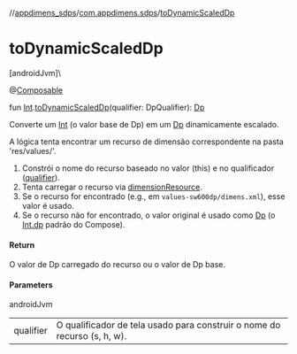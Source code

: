 //[appdimens_sdps](../../index.md)/[com.appdimens.sdps](index.md)/[toDynamicScaledDp](to-dynamic-scaled-dp.md)

# toDynamicScaledDp

[androidJvm]\

@[Composable](https://developer.android.com/reference/kotlin/androidx/compose/runtime/Composable.html)

fun [Int](https://kotlinlang.org/api/core/kotlin-stdlib/kotlin/-int/index.html).[toDynamicScaledDp](to-dynamic-scaled-dp.md)(qualifier: DpQualifier): [Dp](https://developer.android.com/reference/kotlin/androidx/compose/ui/unit/Dp.html)

Converte um [Int](https://kotlinlang.org/api/core/kotlin-stdlib/kotlin/-int/index.html) (o valor base de Dp) em um [Dp](https://developer.android.com/reference/kotlin/androidx/compose/ui/unit/Dp.html) dinamicamente escalado.

A lógica tenta encontrar um recurso de dimensão correspondente na pasta 'res/values/'.

1. 
   Constrói o nome do recurso baseado no valor (this) e no qualificador ([qualifier](to-dynamic-scaled-dp.md)).
2. 
   Tenta carregar o recurso via [dimensionResource](https://developer.android.com/reference/kotlin/androidx/compose/ui/res/package-summary.html).
3. 
   Se o recurso for encontrado (e.g., em `values-sw600dp/dimens.xml`), esse valor é usado.
4. 
   Se o recurso não for encontrado, o valor original é usado como [Dp](https://developer.android.com/reference/kotlin/androidx/compose/ui/unit/Dp.html) (o [Int.dp](https://developer.android.com/reference/kotlin/androidx/compose/ui/unit/package-summary.html) padrão do Compose).

#### Return

O valor de Dp carregado do recurso ou o valor de Dp base.

#### Parameters

androidJvm

| | |
|---|---|
| qualifier | O qualificador de tela usado para construir o nome do recurso (s, h, w). |